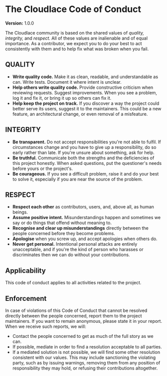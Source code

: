 # The Cloudlace Code of Conduct

**Version:** 1.0.0

The Cloudlace community is based on the shared values of _quality, integrity,_ and _respect._ All of these values are 
inalienable and of equal importance. As a contributor, we expect you to do your best to act consistently with them and
to help fix what was broken when you fail.

## QUALITY

* **Write quality code.** Make it as clean, readable, and understandable as can. Write tests. Document it where intent is
unclear.
* **Help others write quality code.** Provide constructive criticism when reviewing requests. Suggest improvements. When 
you see a problem, log it and fix it, or bring it up so others can fix it.
* **Help keep the project on track.** If you discover a way the project could better serve its users, suggest it to the
maintainers. This could be a new feature, an architectural change, or even removal of a misfeature. 

## INTEGRITY

* **Be transparent.** Do not accept responsibilities you're not able to fulfil. If circumstances change and you have to give
up a responsibility, do so early rather than late. If you're unsure about something, ask for help.
* **Be truthful.** Communicate both the strengths and the deficiencies of this project honestly. When asked questions, put
the questioner's needs before yours or the project's. 
* **Be courageous.** If you see a difficult problem, raise it and do your best to solve it, especially if you are near the
source of the problem.

## RESPECT

* **Respect each other** as contributors, users, and, above all, as human beings. 
* **Assume positive intent.** Misunderstandings happen and sometimes we say or do things that offend without meaning to.
* **Recognise and clear up misunderstandings** directly between the people concerned before they become problems.
* **Apologise** when you screw up, and accept apologies when others do.
* **Never get personal.** Intentional personal attacks are entirely unacceptable, and if you're the kind of person who
harasses or discriminates then we can do without your contributions.

## Applicability

This code of conduct applies to all activities related to the project.

## Enforcement

In case of violations of this Code of Conduct that cannot be resolved directly between the people concerned, report 
them to the project maintainers. If you want to remain anonymous, please state it in your report. When we receive such
reports, we will:

* Contact the people concerned to get as much of the full story as we can.
* If possible, mediate in order to find a resolution acceptable to all parties.
* If a mediated solution is not possible, we will find some other resolution consistent with our values. This may 
include sanctioning the violating party, such as by issuing warnings, removing them from any position of responsibility
they may hold, or refusing their contributions altogether.